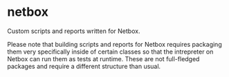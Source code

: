 # netbox
Custom scripts and reports written for Netbox. 

Please note that building scripts and reports for Netbox requires packaging them very specifically inside of certain classes so that the intrepreter on Netbox can run them as tests at runtime. These are not full-fledged packages and require a different structure than usual. 
